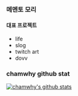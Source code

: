 ### 메멘토 모리

#### 대표 프로젝트
- life
- slog
- twitch art
- dovv

### chamwhy github stat
[![chamwhy's github stats](https://github-readme-stats.vercel.app/api?username=chamwhy)](https://github.com/anuraghazra/github-readme-stats)
